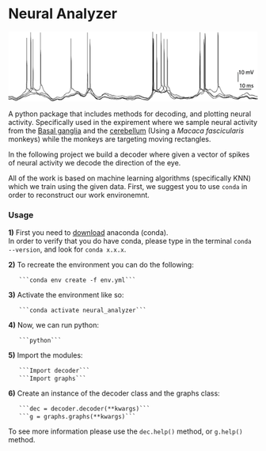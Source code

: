 # Neural Analyzer
 <img src="https://raw.githubusercontent.com/norbit8/Neural_Analyzer/master/neuralSpikesExample.png" width="800" />

A python package that includes methods for decoding, and plotting neural activity.
Specifically used in the expirement where we sample neural activity from the [Basal ganglia](https://en.wikipedia.org/wiki/Basal_ganglia) and the [cerebellum](https://en.wikipedia.org/wiki/Cerebellum) (Using a *Macaca fascicularis* monkeys) while the monkeys are targeting moving rectangles.

In the following project we build a decoder where given a vector of spikes of neural activity we decode the direction of the eye.

All of the work is based on machine learning algorithms (specifically KNN) which we train using the given data.
First, we suggest you to use `conda` in order to reconstruct our work environemnt. 
### Usage
**1)** First you need to [download](https://docs.conda.io/projects/conda/en/latest/user-guide/install/) anaconda (conda).    
       In order to verify that you do have conda, please type in the terminal ```conda --version```, and look for ```conda x.x.x```.
       
**2)** To recreate the environment you can do the following:

       ```conda env create -f env.yml```
       
**3)** Activate the environment like so:

       ```conda activate neural_analyzer```

**4)** Now, we can run python:

       ```python```
       
**5)** Import the modules:

       ```Import decoder```
       ```Import graphs```

**6)** Create an instance of the decoder class and the graphs class:

       ```dec = decoder.decoder(**kwargs)```
       ```g = graphs.graphs(**kwargs)```
       
To see more information please use the ```dec.help()``` method, or ```g.help()``` method.
